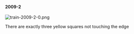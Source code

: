 #### 2009-2
![train-2009-2-0.png](https://github.com/lil-lab/nlvr/raw/master/nlvr/train/images/47/train-2009-2-0.png "train-2009-2-0.png")

There are exactly three yellow squares not touching the edge
